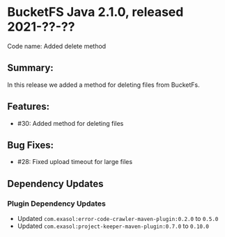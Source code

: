 # BucketFS Java 2.1.0, released 2021-??-??

Code name: Added delete method

## Summary:

In this release we added a method for deleting files from BucketFs.

## Features:

* #30: Added method for deleting files

## Bug Fixes:

* #28: Fixed upload timeout for large files

## Dependency Updates

### Plugin Dependency Updates

* Updated `com.exasol:error-code-crawler-maven-plugin:0.2.0` to `0.5.0`
* Updated `com.exasol:project-keeper-maven-plugin:0.7.0` to `0.10.0`

